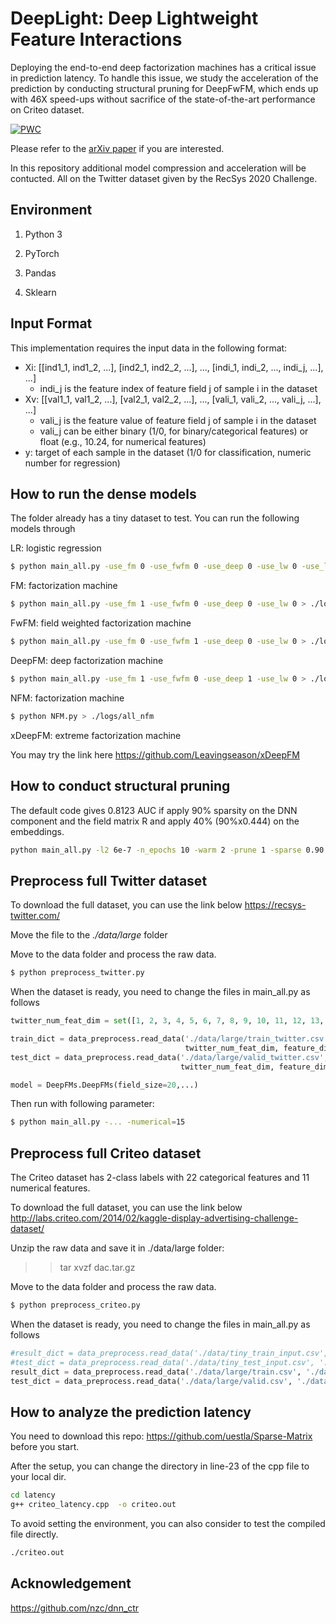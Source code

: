 # DeepLight: Deep Lightweight Feature Interactions

Deploying the end-to-end deep factorization machines has a critical issue in prediction latency. To handle this issue, we study the acceleration of the prediction by conducting structural pruning for DeepFwFM, which ends up with 46X speed-ups without sacrifice of the state-of-the-art performance on Criteo dataset.

[![PWC](https://img.shields.io/endpoint.svg?url=https://paperswithcode.com/badge/a-sparse-deep-factorization-machine-for/click-through-rate-prediction-on-criteo)](https://paperswithcode.com/sota/click-through-rate-prediction-on-criteo?p=a-sparse-deep-factorization-machine-for)

Please refer to the [arXiv paper](https://arxiv.org/pdf/2002.06987.pdf) if you are interested. 

In this repository additional model compression and acceleration will be contucted. All on the Twitter dataset given by the RecSys 2020 Challenge.

## Environment

1. Python 3

2. PyTorch

3. Pandas

4. Sklearn

## Input Format

This implementation requires the input data in the following format:

- Xi: [[ind1_1, ind1_2, ...], [ind2_1, ind2_2, ...], ..., [indi_1, indi_2, ..., indi_j, ...], ...]
    - indi_j is the feature index of feature field j of sample i in the dataset
- Xv: [[val1_1, val1_2, ...], [val2_1, val2_2, ...], ..., [vali_1, vali_2, ..., vali_j, ...], ...]
    - vali_j is the feature value of feature field j of sample i in the dataset
    - vali_j can be either binary (1/0, for binary/categorical features) or float (e.g., 10.24, for numerical features)
- y: target of each sample in the dataset (1/0 for classification, numeric number for regression)


## How to run the dense models

The folder already has a tiny dataset to test. You can run the following models through

LR: logistic regression
```bash
$ python main_all.py -use_fm 0 -use_fwfm 0 -use_deep 0 -use_lw 0 -use_logit 1 > ./logs/all_logistic_regression
```

FM: factorization machine

```bash
$ python main_all.py -use_fm 1 -use_fwfm 0 -use_deep 0 -use_lw 0 > ./logs/all_fm_vanilla
```

FwFM: field weighted factorization machine

```bash
$ python main_all.py -use_fm 0 -use_fwfm 1 -use_deep 0 -use_lw 0 > ./logs/all_fwfm_vanilla
```

DeepFM: deep factorization machine

```bash
$ python main_all.py -use_fm 1 -use_fwfm 0 -use_deep 1 -use_lw 0 > ./logs/all_deepfm_vanilla
```

NFM: factorization machine

```bash
$ python NFM.py > ./logs/all_nfm
```

xDeepFM: extreme factorization machine

You may try the link here https://github.com/Leavingseason/xDeepFM


## How to conduct structural pruning


The default code gives 0.8123 AUC if apply 90% sparsity on the DNN component and the field matrix R and apply 40% (90%x0.444) on the embeddings.

```bash
python main_all.py -l2 6e-7 -n_epochs 10 -warm 2 -prune 1 -sparse 0.90  -prune_deep 1 -prune_fm 1 -prune_r 1 -use_fwlw 1 -emb_r 0.444 -emb_corr 1. > ./logs/deepfwfm_l2_6e_7_prune_all_and_r_warm_2_sparse_0.90_emb_r_0.444_emb_corr_1
```

## Preprocess full Twitter dataset

To download the full dataset, you can use the link below
https://recsys-twitter.com/

Move the file to the *./data/large* folder

Move to the data folder and process the raw data.
```bash
$ python preprocess_twitter.py
```

When the dataset is ready, you need to change the files in main_all.py as follows
```py
twitter_num_feat_dim = set([1, 2, 3, 4, 5, 6, 7, 8, 9, 10, 11, 12, 13, 14, 15])

train_dict = data_preprocess.read_data('./data/large/train_twitter.csv', './data/large/twitter_feature_map',
                                       twitter_num_feat_dim, feature_dim_start=1, dim=20)
test_dict = data_preprocess.read_data('./data/large/valid_twitter.csv', './data/large/twitter_feature_map',
                                      twitter_num_feat_dim, feature_dim_start=1, dim=20)

model = DeepFMs.DeepFMs(field_size=20,...)
```

Then run with following parameter:
```bash
$ python main_all.py -... -numerical=15
```


## Preprocess full Criteo dataset

The Criteo dataset has 2-class labels with 22 categorical features and 11 numerical features.

To download the full dataset, you can use the link below
http://labs.criteo.com/2014/02/kaggle-display-advertising-challenge-dataset/

Unzip the raw data and save it in ./data/large folder:
>> tar xvzf dac.tar.gz

Move to the data folder and process the raw data.
```bash
$ python preprocess_criteo.py
```

When the dataset is ready, you need to change the files in main_all.py as follows
```py
#result_dict = data_preprocess.read_data('./data/tiny_train_input.csv', './data/category_emb', criteo_num_feat_dim, feature_dim_start=0, dim=39)
#test_dict = data_preprocess.read_data('./data/tiny_test_input.csv', './data/category_emb', criteo_num_feat_dim, feature_dim_start=0, dim=39)
result_dict = data_preprocess.read_data('./data/large/train.csv', './data/large/criteo_feature_map', criteo_num_feat_dim, feature_dim_start=1, dim=39)
test_dict = data_preprocess.read_data('./data/large/valid.csv', './data/large/criteo_feature_map', criteo_num_feat_dim, feature_dim_start=1, dim=39)
```





## How to analyze the prediction latency

You need to download this repo: https://github.com/uestla/Sparse-Matrix before you start.

After the setup, you can change the directory in line-23 of the cpp file to your local dir.

```bash
cd latency
g++ criteo_latency.cpp  -o criteo.out
```


To avoid setting the environment, you can also consider to test the compiled file directly.

```bash
./criteo.out
```



## Acknowledgement

https://github.com/nzc/dnn_ctr
